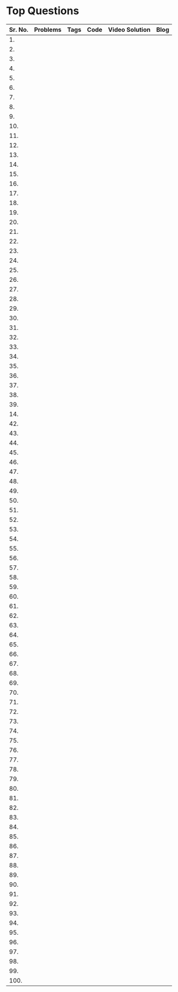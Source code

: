 # Top Questions 

| Sr. No. | Problems | Tags | Code | Video Solution | Blog |
|---------|----------|------|------|----------------|------|
|    1.|           |      |                |      |         |
|    2.|           |      |                |      |         |
|    3.|           |      |                |      | |
|    4.|           |      |                |      | |
|    5.|           |      |                |      | |
|    6.|           |      |                |      | |
|    7.|           |      |                |      | |
|    8.|           |      |                |      | |
|    9.|           |      |                |      | |
|    10. |           |      |                |      |  |
|    11. |           |      |                |      | |
|    12. |           |      |                |      | |
|    13.|           |      |                |      | |
|    14.|           |      |                |      | |
|    15.|           |      |                |      | |
|    16.|           |      |                |      | |
|    17.|           |      |                |      | |
|    18.|           |      |                |      | |
|    19.|           |      |                |      | |
|    20.|           |      |                |      |         | 
|    21.|           |      |                |      |         |
|    22.|           |      |                |      |         |
|    23.|           |      |                |      | |
|    24.|           |      |                |      | |
|    25.|           |      |                |      | |
|    26.|           |      |                |      | |
|    27.|           |      |                |      | |
|    28.|           |      |                |      | |
|    29.|           |      |                |      | |
|    30.|           |      |                |      | |
|    31.|           |      |                |      |         |
|    32.|           |      |                |      |         |
|    33.|           |      |                |      | |
|    34.|           |      |                |      | |
|    35.|           |      |                |      | |
|    36.|           |      |                |      | |
|    37.|           |      |                |      | |
|    38.|           |      |                |      | |
|    39.|           |      |                |      | |
|    14.|           |      |                |      |         |
|    42.|           |      |                |      |         |
|    43.|           |      |                |      | |
|    44.|           |      |                |      | |
|    45.|           |      |                |      | |
|    46.|           |      |                |      | |
|    47.|           |      |                |      | |
|    48.|           |      |                |      | |
|    49.|           |      |                |      | |
|    50. |           |      |                |      |  |
|    51. |           |      |                |      | |
|    52. |           |      |                |      | |
|    53.|           |      |                |      | |
|    54.|           |      |                |      | |
|    55.|           |      |                |      | |
|    56.|           |      |                |      | |
|    57.|           |      |                |      | |
|    58.|           |      |                |      | |
|    59.|           |      |                |      | |
|    60.|           |      |                |      |         | 
|    61.|           |      |                |      |         |
|    62.|           |      |                |      |         |
|    63.|           |      |                |      | |
|    64.|           |      |                |      | |
|    65.|           |      |                |      | |
|    66.|           |      |                |      | |
|    67.|           |      |                |      | |
|    68.|           |      |                |      | |
|    69.|           |      |                |      | |
|    70.|           |      |                |      | |
|    71.|           |      |                |      |         |
|    72.|           |      |                |      |         |
|    73.|           |      |                |      | |
|    74.|           |      |                |      | |
|    75.|           |      |                |      | |
|    76.|           |      |                |      | |
|    77.|           |      |                |      | |
|    78.|           |      |                |      | |
|    79.|           |      |                |      | |
|    80.|           |      |                |      |  |
|    81.|           |      |                |      |         |
|    82.|           |      |                |      |         |
|   83.|           |      |                |      | |
|    84.|           |      |                |      | |
|    85.|           |      |                |      | |
|    86.|           |      |                |      | |
|    87.|           |      |                |      | |
|    88.|           |      |                |      | |
|    89.|           |      |                |      | |
|    90. |           |      |                |      |  |
|    91. |           |      |                |      | |
|    92. |           |      |                |      | |
|    93.|           |      |                |      | |
|    94.|           |      |                |      | |
|    95.|           |      |                |      | |
|    96.|           |      |                |      | |
|    97.|           |      |                |      | |
|    98.|           |      |                |      | |
|    99.|           |      |                |      | |
|    100.|           |      |                |      |         | 


